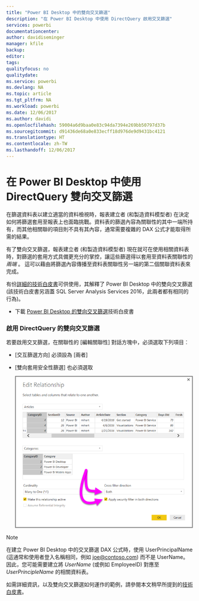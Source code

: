 ```yaml
---
title: "Power BI Desktop 中的雙向交叉篩選"
description: "在 Power BI Desktop 中使用 DirectQuery 啟用交叉篩選"
services: powerbi
documentationcenter: 
author: davidiseminger
manager: kfile
backup: 
editor: 
tags: 
qualityfocus: no
qualitydate: 
ms.service: powerbi
ms.devlang: NA
ms.topic: article
ms.tgt_pltfrm: NA
ms.workload: powerbi
ms.date: 12/06/2017
ms.author: davidi
ms.openlocfilehash: 59004a6d9baa0e83c94da7394e269bb50797d37b
ms.sourcegitcommit: d91436de68a0e833ecff18d976de9d9431bc4121
ms.translationtype: HT
ms.contentlocale: zh-TW
ms.lasthandoff: 12/06/2017
---
```

# <a name="bidirectional-cross-filtering-using-directquery-in-power-bi-desktop"></a>在 Power BI Desktop 中使用 DirectQuery 雙向交叉篩選

在篩選資料表以建立適當的資料檢視時，報表建立者 (和製造資料模型者) 在決定如何將篩選套用至報表上也面臨挑戰。資料表的篩選內容為關聯性的其中一端所持有，而其他相關聯的項目則不具有其內容，通常需要複雜的 DAX 公式才能取得所需的結果。

有了雙向交叉篩選，報表建立者 (和製造資料模型者) 現在就可在使用相關資料表時，對篩選的套用方式具備更充分的掌控，讓這些篩選得以套用至資料表關聯性的 *兩端* 。 這可以藉由將篩選內容傳播至資料表關聯性另一端的第二個關聯資料表來完成。

有份[詳細的技術白皮書](http://download.microsoft.com/download/2/7/8/2782DF95-3E0D-40CD-BFC8-749A2882E109/Bidirectional%20cross-filtering%20in%20Analysis%20Services%202016%20and%20Power%20BI.docx)可供使用，其解釋了 Power BI Desktop 中的雙向交叉篩選 (該技術白皮書另涵蓋 SQL Server Analysis Services 2016，此兩者都有相同的行為)。

* 下載 [Power BI Desktop 的雙向交叉篩選](http://download.microsoft.com/download/2/7/8/2782DF95-3E0D-40CD-BFC8-749A2882E109/Bidirectional%20cross-filtering%20in%20Analysis%20Services%202016%20and%20Power%20BI.docx)技術白皮書

### <a name="enabling-bidirectional-cross-filtering-for-directquery"></a>啟用 DirectQuery 的雙向交叉篩選

若要啟用交叉篩選，在關聯性的 [編輯關聯性] 對話方塊中，必須選取下列項目︰

* [交互篩選方向] 必須設為 [兩者]
* [雙向套用安全性篩選] 也必須選取
  
  ![](media/desktop-bidirectional-filtering/bidirectional-filtering_2.png)

> [!NOTE]
> 在建立 Power BI Desktop 中的交叉篩選 DAX 公式時，使用 UserPrincipalName (這通常和使用者登入名稱相同，例如 joe@contoso.com) 而不是 UserName。 因此，您可能需要建立將 *UserName* (或例如 EmployeeID) 對應至 *UserPrincipleName* 的相關資料表。
> 
> 

如需詳細資訊，以及雙向交叉篩選如何運作的範例，請參閱本文稍早所提到的[技術白皮書](http://download.microsoft.com/download/2/7/8/2782DF95-3E0D-40CD-BFC8-749A2882E109/Bidirectional%20cross-filtering%20in%20Analysis%20Services%202016%20and%20Power%20BI.docx)。

